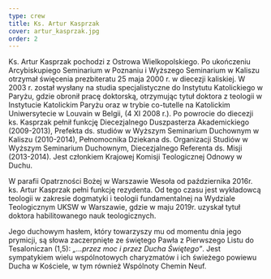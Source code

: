 ```yaml
---
type: crew
title: Ks. Artur Kasprzak
cover: artur_kasprzak.jpg
order: 2
---
```


Ks. Artur Kasprzak pochodzi z Ostrowa Wielkopolskiego. Po ukończeniu Arcybiskupiego Seminarium w Poznaniu i Wyższego Seminarium w Kaliszu otrzymał święcenia prezbiteratu 25 maja 2000 r. w diecezji kaliskiej. W 2003 r. został wysłany na studia specjalistyczne do Instytutu Katolickiego w Paryżu, gdzie obronił pracę doktorską, otrzymując tytuł doktora z teologii w Instytucie Katolickim Paryżu oraz w trybie co-tutelle na Katolickim Uniwersytecie w Louvain w Belgii, (4 XI 2008 r.). Po powrocie do diecezji ks. Kasprzak pełnił funkcję Diecezjalnego Duszpasterza Akademickiego (2009-2013), Prefekta ds. studiów w Wyższym Seminarium Duchownym w Kaliszu (2010-2014), Pełnomocnika Dziekana ds. Organizacji Studiów w Wyższym Seminarium Duchownym, Diecezjalnego Referenta ds. Misji (2013-2014). Jest członkiem Krajowej Komisji Teologicznej Odnowy w Duchu.

W parafii Opatrzności Bożej w Warszawie Wesoła od października 2016r. ks. Artur Kasprzak pełni funkcję rezydenta. Od tego czasu jest wykładowcą teologii w zakresie dogmatyki i teologii fundamentalnej na Wydziale Teologicznym UKSW w Warszawie, gdzie w maju 2019r. uzyskał tytuł doktora habilitowanego nauk teologicznych.

Jego duchowym hasłem, który towarzyszy mu od momentu dnia jego prymicji, są słowa zaczerpnięte ze świętego Pawła z Pierwszego Listu do Tesaloniczan (1,5): _„...przez moc i przez Ducha Świętego”_. Jest sympatykiem wielu wspólnotowych charyzmatów i ich świeżego powiewu Ducha w Kościele, w tym również Wspólnoty Chemin Neuf.
